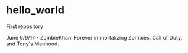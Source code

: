 # hello_world
First repository

June 6/9/17 - ZombieKhan! Forever immortalizing Zombies, Call of Duty, and Tony's Manhood.
